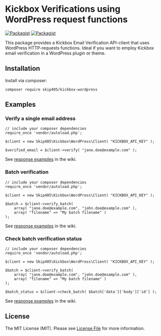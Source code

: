 # Kickbox Verifications using WordPress request functions

[![Packagist](https://img.shields.io/packagist/v/skip405/kickbox-wordpress)](https://packagist.org/packages/skip405/kickbox-wordpress)
[![Packagist](https://img.shields.io/packagist/dt/skip405/kickbox-wordpress)](https://packagist.org/packages/skip405/kickbox-wordpress)

This package provides a Kickbox Email Verification API-client that uses WordPress HTTP-requests functions. Ideal if you want to employ Kickbox email verification in a WordPress plugin or theme.

## Installation
Install via composer:

```
composer require skip405/kickbox-wordpress
```

## Examples

### Verify a single email address
```
// include your composer dependencies
require_once 'vendor/autoload.php';

$client = new Skip405\Kickbox\WordPress\Client( "KICKBOX_API_KEY" );

$verified_email = $client->verify( "jane.doe@example.com" );
```

See [response examples](https://github.com/skip405/kickbox-wordpress/wiki/Response-examples) in the wiki.

### Batch verification
```
// include your composer dependencies
require_once 'vendor/autoload.php';

$client = new Skip405\Kickbox\WordPress\Client( "KICKBOX_API_KEY" );

$batch = $client->verify_batch(
    array( "jane.doe@example.com", "john.doe@example.com" ),
    array( "filename" => "My batch filename" )
);
```

See [response examples](https://github.com/skip405/kickbox-wordpress/wiki/Response-examples) in the wiki.

### Check batch verification status
```
// include your composer dependencies
require_once 'vendor/autoload.php';

$client = new Skip405\Kickbox\WordPress\Client( "KICKBOX_API_KEY" );

$batch = $client->verify_batch(
    array( "jane.doe@example.com", "john.doe@example.com" ),
    array( "filename" => "My batch filename" )
);

$batch_status = $client->check_batch( $batch['data']['body']['id'] );
```

See [response examples](https://github.com/skip405/kickbox-wordpress/wiki/Response-examples) in the wiki.

## License

The MIT License (MIT). Please see [License File](LICENSE) for more information.